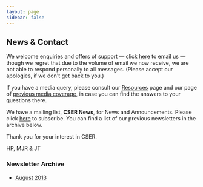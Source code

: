 ```yaml
---
layout: page
sidebar: false
---
```


## News & Contact

We welcome enquiries and offers of support — click [here](mailto:admin@cser.org) to email us — though we regret that due to the volume of email we now receive, we are not able to respond personally to all messages. (Please accept our apologies, if we don't get back to you.)

If you have a media query, please consult our [Resources](resources.html) page and our page of [previous media coverage](media.html), in case you can find the answers to your questions there.

We have a mailing list, **CSER News**, for News and Announcements. Please click [here](http://eepurl.com/Cs_HD) to subscribe. You can find a list of our previous newsletters in the archive below. 

Thank you for your interest in CSER.

HP, MJR & JT

### Newsletter Archive

* [August 2013](http://eepurl.com/Fd0Tn)
